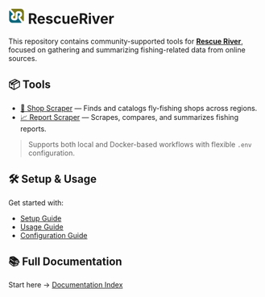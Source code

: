 # ![RescueRiver logo](static/image/rr_logo.png) RescueRiver

This repository contains community-supported tools for **[Rescue River](https://rescueriver.com/)**, focused on gathering and summarizing fishing-related data from online sources.

## 📦 Tools

- [🛒 Shop Scraper](docs/overview.md#-shop-scraper) — Finds and catalogs fly-fishing shops across regions.
- [📈 Report Scraper](docs/overview.md#-report-scraper-in-progress) — Scrapes, compares, and summarizes fishing reports.

> Supports both local and Docker-based workflows with flexible `.env` configuration.

## 🛠️ Setup & Usage

Get started with:

- [Setup Guide](docs/setup.md)
- [Usage Guide](docs/usage.md)
- [Configuration Guide](docs/config.md)

## 📚 Full Documentation

Start here → [Documentation Index](docs/index.md)

